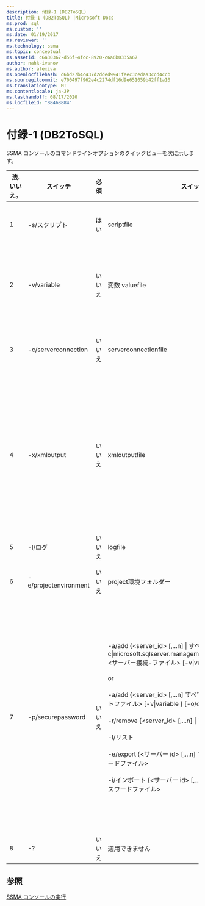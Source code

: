```yaml
---
description: 付録-1 (DB2ToSQL)
title: 付録-1 (DB2ToSQL) |Microsoft Docs
ms.prod: sql
ms.custom: ''
ms.date: 01/19/2017
ms.reviewer: ''
ms.technology: ssma
ms.topic: conceptual
ms.assetid: c6a30367-d56f-4fcc-8920-c6a6b0335a67
author: nahk-ivanov
ms.author: alexiva
ms.openlocfilehash: d6bd27b4c437d2dded9941feec3cedaa3ccd4ccb
ms.sourcegitcommit: e700497f962e4c2274df16d9e651059b42ff1a10
ms.translationtype: MT
ms.contentlocale: ja-JP
ms.lasthandoff: 08/17/2020
ms.locfileid: "88468884"
---
```

# <a name="appendix---1-db2tosql"></a>付録-1 (DB2ToSQL)
SSMA コンソールのコマンドラインオプションのクイックビューを次に示します。  
  
|法. いいえ。|スイッチ|必須|スイッチ引数|許可される値|  
|-----------|----------|-------------|-------------------|--------------------|  
|1|-s/スクリプト|はい|scriptfile|有効な XML ファイル名です。<br /><br />コンソールスクリプト定義ファイル。|  
|2|-v/variable|いいえ|変数 valuefile|有効な XML ファイル名です。<br /><br />スクリプトファイルで変数を使用する場合は、このファイルを指定する必要があります。|  
|3|-c/serverconnection|いいえ|serverconnectionfile|有効な XML ファイル名です。<br /><br />このファイルには、サーバーの接続情報が含まれています。|  
|4|-x/xmloutput|いいえ|xmloutputfile|このオプションは、XML 形式のコンソール出力を示します。 このオプションが指定されていない場合、既定の出力はテキスト形式です。<br /><br />Xmloutputfile が指定されていない場合、XML 出力は STDOUT に送られます。<br /><br />Xmloutputfile は、コンソール出力を XML 形式で記述するファイルの名前です。|  
|5|-l/ログ|いいえ|logfile|有効なファイル名です。|  
|6|-e/projectenvironment|いいえ|project環境フォルダー|SSMA プロジェクト環境ファイルを含む有効なフォルダー名です。|  
|7|-p/securepassword|いいえ|-a/add {<server_id> [,...n] &#124; すべて}-c&#124;microsoft.sqlserver.management.common.serverconnection> <サーバー接続-ファイル> [-v&#124;variable <variable-file>] [-o/overwrite]<br /><br />or<br /><br />-a/add {<server_id> [,...n] すべての}-s&#124;スクリプトを &#124; <スクリプトファイル> [-v&#124;variable <variable-file>] [-o/overwrite]<br /><br />-r/remove {<server_id> [,...n] &#124; すべて}<br /><br />-l/リスト<br /><br />-e/export {<サーバー id> [,...n] すべてを &#124;} <暗号化されたパスワードファイル><br /><br />-i/インポート {<サーバー id> [,...n] すべてを &#124;} <暗号化されたパスワードファイル>|このオプションを指定する場合は、他のオプションと組み合わせることはできません。<br /><br />サーバー id: サーバー {string} に対して指定された一意の ID<br /><br />サーバー-接続-ファイル: サーバー定義ファイル (serverconnectionfile または scriptfile)。<br /><br />変数-値-ファイル: 変数定義ファイルで、サーバー接続ファイルで使用されます。<br /><br />暗号化-パスワードファイル: ユーザー指定のパスフレーズを使用して暗号化されたサーバーパスワードファイルです。|  
|8|-?|いいえ|適用できません|適用できません|  
  
## <a name="see-also"></a>参照  
[SSMA コンソールの実行](https://msdn.microsoft.com/ce63f633-067d-4f04-b8e9-e1abd7ec740b)  
  
